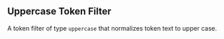 ## Uppercase Token Filter

A token filter of type `uppercase` that normalizes token text to upper case.
